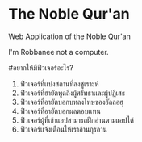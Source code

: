 # The Noble Qur'an
Web Application of the Noble Qur'an

I'm Robbanee not a computer.

#อยากให้มีฟิวเจอร์อะไร?

1. ฟิวเจอร์ที่เเบ่งสถานที่ลงซูเราะห์
2. ฟิวเจอร์ที่ฮายัตพูดถึงผู้ศรัทธาเเละผู้ปฏิเสธ
3. ฟิวเจอร์ที่อายัตบอกบทลงโทษของอัลลอฮฺ
4. ฟิวเจอร์ที่อายัตบอกผลตอบเเทน
5. ฟิวเจอร์ผู้ที่เข้าแอปสามารถฝึกอ่านตามแอปได้
6. ฟิวเจอร์เเจ้งเตือนให้เราอ่านกุรอาน
